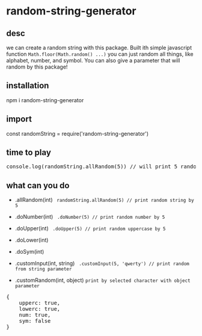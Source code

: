 # random-string-generator

## desc
we can create a random string with this package. Built ith simple javascript function ``` Math.floor(Math.random() ...) ``` you can just random all things, like alphabet, number, and symbol. You can also give a parameter that will random by this package!

## installation
npm i random-string-generator

## import 
const randomString = require('random-string-generator')

## time to play
<pre>
console.log(randomString.allRandom(5)) // will print 5 random string : {)FVN
</pre>

## what can you do
- .allRandom(int) ``` randomString.allRandom(5) // print random string by 5``` 
- .doNumber(int) ``` .doNumber(5) // print random number by 5``` 
- .doUpper(int) ``` .doUpper(5) // print random uppercase by 5``` 
- .doLower(int)
- .doSym(int)

- .customInput(int, string) ``` .customInput(5, 'qwerty') // print random from string parameter```

- .customRandom(int, object)  ``` print by selected character with object parameter ```
<pre>
{
	upperc: true,
	lowerc: true,
	num: true,
	sym: false	
}
</pre>



